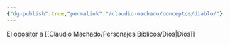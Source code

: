 ```yaml
---
{"dg-publish":true,"permalink":"/claudio-machado/conceptos/diablo/"}
---
```


El opositor a [[Claudio Machado/Personajes Bíblicos/Dios\|Dios]] 